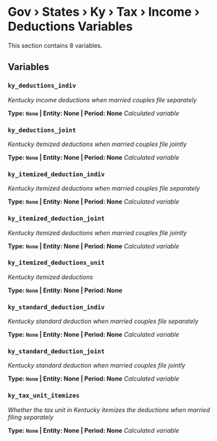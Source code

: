 # Gov › States › Ky › Tax › Income › Deductions Variables

This section contains 8 variables.

## Variables

### `ky_deductions_indiv`
*Kentucky income deductions when married couples file separately*

**Type: `None` | Entity: None | Period: None**
*Calculated variable*

### `ky_deductions_joint`
*Kentucky itemized deductions when married couples file jointly*

**Type: `None` | Entity: None | Period: None**
*Calculated variable*

### `ky_itemized_deduction_indiv`
*Kentucky itemized deductions when married couples file separately*

**Type: `None` | Entity: None | Period: None**
*Calculated variable*

### `ky_itemized_deduction_joint`
*Kentucky itemized deductions when married couples file jointly*

**Type: `None` | Entity: None | Period: None**
*Calculated variable*

### `ky_itemized_deductions_unit`
*Kentucky itemized deductions*

**Type: `None` | Entity: None | Period: None**

### `ky_standard_deduction_indiv`
*Kentucky standard deduction when married couples file separately*

**Type: `None` | Entity: None | Period: None**
*Calculated variable*

### `ky_standard_deduction_joint`
*Kentucky standard deduction when married couples file jointly*

**Type: `None` | Entity: None | Period: None**
*Calculated variable*

### `ky_tax_unit_itemizes`
*Whether the tax unit in Kentucky itemizes the deductions when married filing separately*

**Type: `None` | Entity: None | Period: None**
*Calculated variable*
